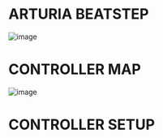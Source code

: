 # ARTURIA BEATSTEP

![image](https://user-images.githubusercontent.com/96939950/147897419-3552f1f6-9d84-49ee-97e0-e9c450cd1b2a.png)


# CONTROLLER MAP
![image](https://user-images.githubusercontent.com/96939950/147897450-c89de860-e5cd-41d3-aee8-42bed5353591.png)


# CONTROLLER SETUP


